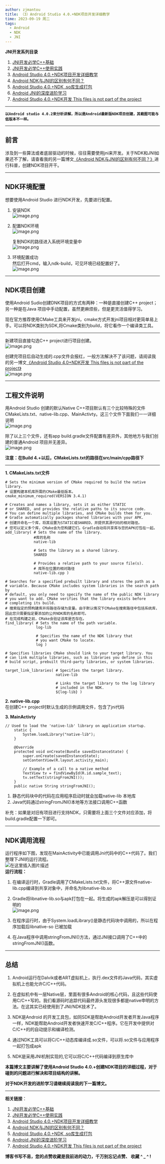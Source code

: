 ```yaml
---
author: zjmantou
title: （3）Android Studio 4.0.+NDK项目开发详细教学
time: 2023-09-19 周二
tags:
  - Android
  - NDK
  - JNI
---
```

**JNI开发系列目录**

1. [JNI开发必学C++基础](https://blog.csdn.net/luo_boke/article/details/126908373 "https://blog.csdn.net/luo_boke/article/details/126908373")
2. [JNI开发必学C++使用实践](https://blog.csdn.net/luo_boke/article/details/126920916 "https://blog.csdn.net/luo_boke/article/details/126920916")
3. [Android Studio 4.0.+NDK项目开发详细教学](https://blog.csdn.net/luo_boke/article/details/107306531 "https://blog.csdn.net/luo_boke/article/details/107306531")
4. [Android NDK与JNI的区别有何不同？](https://blog.csdn.net/luo_boke/article/details/107234358 "https://blog.csdn.net/luo_boke/article/details/107234358")
5. [Android Studio 4.0.+NDK .so库生成打包](https://blog.csdn.net/luo_boke/article/details/109362013 "https://blog.csdn.net/luo_boke/article/details/109362013")
6. [Android JNI的深度进阶学习](https://blog.csdn.net/luo_boke/article/details/109455910 "https://blog.csdn.net/luo_boke/article/details/109455910")
7. [Android Studio 4.0.+NDK开发 This files is not part of the project](https://blog.csdn.net/luo_boke/article/details/109318721 "https://blog.csdn.net/luo_boke/article/details/109318721")

---


**`以Android studio 4.0.2来分析讲解，所以是Android最新版NDK项目创建，其截图可能与低版本不一样。`**

---

## 前言

涉及到一些算法或者底层驱动的时候，往往需要使用jni来开发。关于NDK和JNI如果还不了解，请查看我的另一篇博文[《Android NDK与JNI的区别有何不同？》](https://blog.csdn.net/luo_boke/article/details/107234358 "https://blog.csdn.net/luo_boke/article/details/107234358")进行科普，创建NDK项目开干。

---

## NDK环境配置

想要使用Android Studio 进行NDK开发，先要进行配置。

1. 安装NDK  
![image.png](https://zjmantou-drawingbed.oss-cn-hangzhou.aliyuncs.com/picture/202309192348188.png)

2. 配置NDK环境  
   ![image.png](https://zjmantou-drawingbed.oss-cn-hangzhou.aliyuncs.com/picture/202309192348639.png)
  
    复制NDK的路径进入系统环境变量中  
    ![image.png](https://zjmantou-drawingbed.oss-cn-hangzhou.aliyuncs.com/picture/202309192348426.png)

3. 环境配置成功  
    然后打开cmd，输入ndk-build，可见环境已经配置好了。  
![image.png](https://zjmantou-drawingbed.oss-cn-hangzhou.aliyuncs.com/picture/202309192349665.png)


---

## NDK项目创建

使用Android Sudio创建DNK项目的方式有两种：一种是直接创建C++ project；另一种是在Java 项目中手动配置，虽然更麻烦些，但是更灵活值得学习。

现在官方推荐使用CMake工具来开发jni，cmake方式开发jni项目相对更简单易上手。可以将NDK类别为SDK,将Cmake类别为build，将它看作一个编译类工具。

---

新建项目直接勾选C++ project进行项目创建。  
![image.png](https://zjmantou-drawingbed.oss-cn-hangzhou.aliyuncs.com/picture/202309192349731.png)

创建完项目后自动生成的.cpp文件会报红，一般方法解决不了该问题，请阅读我的另一博文[《Android Studio 4.0+NDK开发 This files is not part of the project》](https://blog.csdn.net/luo_boke/article/details/109318721 "https://blog.csdn.net/luo_boke/article/details/109318721")  
![image.png](https://zjmantou-drawingbed.oss-cn-hangzhou.aliyuncs.com/picture/202309192350350.png)


---

## 工程文件说明

用Android Studio 创建的默认Native C++项目默认有三个比较特殊的文件CMakeLists.txt、native-lib.cpp、MainActivty。这三个文件下面我们一一详细说明  
![image.png](https://zjmantou-drawingbed.oss-cn-hangzhou.aliyuncs.com/picture/202309192350509.png)

除了以上三个文件，还有app build.gradle文件配置有差异外，其他地方与我们创建的普通Android 项目并无差异。  
![image.png](https://zjmantou-drawingbed.oss-cn-hangzhou.aliyuncs.com/picture/202309192351030.png)

**注意：在Build 4.+以后，CMakeLists.txt的路径在src/main/cpp路径下**

---

**1. CMakeLists.txt文件**

```
# Sets the minimum version of CMake required to build the native library.
# 设置构建本机库所需的CMake最低版本。
cmake_minimum_required(VERSION 3.4.1)

# Creates and names a library, sets it as either STATIC
# or SHARED, and provides the relative paths to its source code.
# You can define multiple libraries, and CMake builds them for you.
# Gradle automatically packages shared libraries with your APK.
# 创建并命名一个库，将其设置为STATIC或SHARED，并提供其源代码的相对路径。 
# 您可以定义多个库，CMake会为您构建它们。Gradle自动将共享库与您的APK打包在一起。
add_library( # Sets the name of the library.
             #库的名称
             native-lib

             # Sets the library as a shared library.
             SHARED

             # Provides a relative path to your source file(s).
             # 库所在位置的相对路径
             native-lib.cpp )

# Searches for a specified prebuilt library and stores the path as a
# variable. Because CMake includes system libraries in the search path by
# default, you only need to specify the name of the public NDK library
# you want to add. CMake verifies that the library exists before
# completing its build.
# 搜索指定的预构建库并将路径存储为变量。由于默认情况下CMake在搜索路径中包括系统库，因此您只需要指定要添加的公共NDK库的名称即可。
# 在完成构建之前，CMake会验证该库是否存在。
find_library( # Sets the name of the path variable.
              log-lib

              # Specifies the name of the NDK library that
              # you want CMake to locate.
              log )

# Specifies libraries CMake should link to your target library. You
# can link multiple libraries, such as libraries you define in this
# build script, prebuilt third-party libraries, or system libraries.

target_link_libraries( # Specifies the target library.
                       native-lib

                       # Links the target library to the log library
                       # included in the NDK.
                       ${log-lib} )
```

**2. native-lib.cpp**  
在创建C++ project时默认生成的示例调用文件，包含了jni代码

**3. MainActivty**

```
// Used to load the 'native-lib' library on application startup.
    static {
        System.loadLibrary("native-lib");
    }
    
    @Override
    protected void onCreate(Bundle savedInstanceState) {
        super.onCreate(savedInstanceState);
        setContentView(R.layout.activity_main);

        // Example of a call to a native method
        TextView tv = findViewById(R.id.sample_text);
        tv.setText(stringFromJNI());
    }
    public native String stringFromJNI();
```

1. 静态代码块中的代码在应用程序启动时就会加载native-lib 本地库
2. Java代码通过stringFromJNI()本地等方法接口调用C++函数

补充：如果是对旧有项目进行支持NDK，只需要将上面三个文件对应添加，将build.gradle配置一下即可。

---

## NDK调用流程

运行程序如下图，发现在MainActivity中已能调用Jni代码中的C++代码了。我们整理下JNI的运行流程。  
![在这里插入图片描述](file:///Users/mantou/.config/joplin-desktop/resources/c1e529ba50e7490b85afe654dc7a995b.png)  
**运行流程：**

1. 在编译运行时，Gradle调用了CMakeLists.txt文件，将C++源文件native-lib.cpp编译到共享对象中，并命名为libnative-lib.so
2. Gradle将libnative-lib.so与apk打包在一起。将生成的apk解压是可以得到证明的  
    ![image.png](https://zjmantou-drawingbed.oss-cn-hangzhou.aliyuncs.com/picture/202309192351638.png)

3. 在程序运行时，由于System.loadLibrary()是静态代码块中调用的，所以在程序加载后libnative-so 已被加载
4. 在Java程序中调用stringFromJNI()方法，通过JNI接口调用了C++中的stringFromJNI()函数。

---

## 总结

1. Android运行在Dalvik或者ART虚拟机上，执行.dex文件的Java代码，其实虚拟机上也能允许C/C++代码。
    
2. 在虚拟机中有一层Native层，里面有很多Android的核心代码，且这些代码使用C/C++写的。我们看源码时追踪代码最终源头发现很多都是native申明的方法。在这其实已经使用到了JNI/NDK技术了。
    
3. NDK是Android 的开发工具包，如同SDK是帮助Android开发者开发Java程序一样，NDK能帮助Android开发者快速开发C/C++程序。它在开发中提供对C/C++的的自动提示和编译检测。
    
4. 通过NDK工具可以将C/C++动态库编译成.so文件，可以将.so文件与应用程序一起打包成apk
    
5. NDK是采用JNI机制实现的,它可以将C/C++代码编译到原生库中
    

**本篇博文主要讲解了使用Android Studio 4.0.+创建NDK项目的详细过程，对于碰到的问题进行解决和项目结构的讲解。**

**对于NDK开发的进阶学习请继续阅读我的下一篇博文。**

---

**相关链接**：

1. [JNI开发必学C++基础](https://blog.csdn.net/luo_boke/article/details/126908373 "https://blog.csdn.net/luo_boke/article/details/126908373")
2. [JNI开发必学C++使用实践](https://blog.csdn.net/luo_boke/article/details/126920916 "https://blog.csdn.net/luo_boke/article/details/126920916")
3. [Android Studio 4.0.+NDK项目开发详细教学](https://blog.csdn.net/luo_boke/article/details/107306531 "https://blog.csdn.net/luo_boke/article/details/107306531")
4. [Android NDK与JNI的区别有何不同？](https://blog.csdn.net/luo_boke/article/details/107234358 "https://blog.csdn.net/luo_boke/article/details/107234358")
5. [Android Studio 4.0.+NDK .so库生成打包](https://blog.csdn.net/luo_boke/article/details/109362013 "https://blog.csdn.net/luo_boke/article/details/109362013")
6. [Android JNI的深度进阶学习](https://blog.csdn.net/luo_boke/article/details/109455910 "https://blog.csdn.net/luo_boke/article/details/109455910")
7. [Android Studio 4.0.+NDK开发 This files is not part of the project](https://blog.csdn.net/luo_boke/article/details/109318721 "https://blog.csdn.net/luo_boke/article/details/109318721")

**博客书写不易，您的点赞收藏是我前进的动力，千万别忘记点赞、 收藏 ^ _ ^ !**